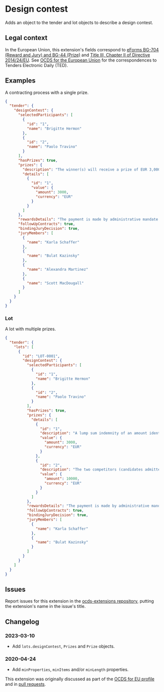 # Design contest

Adds an object to the tender and lot objects to describe a design contest.

## Legal context

In the European Union, this extension's fields correspond to [eForms BG-704 (Reward and Jury) and BG-44 (Prize)](https://docs.ted.europa.eu/eforms/latest/reference/business-terms/) and [Title III, Chapter II of Directive 2014/24/EU](https://eur-lex.europa.eu/legal-content/EN/TXT/?qid=1585836130257&uri=CELEX:32014L0024#d1e6612-65-1). See [OCDS for the European Union](http://standard.open-contracting.org/profiles/eu/master/en/) for the correspondences to Tenders Electronic Daily (TED).

## Examples

A contracting process with a single prize.

```json
{
  "tender": {
    "designContest": {
      "selectedParticipants": [
        {
          "id": "1",
          "name": "Brigitte Hermon"
        },
        {
          "id": "2",
          "name": "Paolo Travino"
        }
      ],
      "hasPrizes": true,
      "prizes": {
        "description": "The winner(s) will receive a prize of EUR 3,000.00 (VAT free).",
        "details": [
          {
            "id": "1",
            "value": {
              "amount": 3000,
              "currency": "EUR"
            }
          }
        ]
      },
      "rewardsDetails": "The payment is made by administrative mandate within 30 days in accordance with the regulations in force.",
      "followUpContracts": true,
      "bindingJuryDecision": true,
      "juryMembers": [
        {
          "name": "Karla Schaffer"
        },
        {
          "name": "Bulat Kazinsky"
        },
        {
          "name": "Alexandra Martinez"
        },
        {
          "name": "Scott MacDougall"
        }
      ]
    }
  }
}
```

### Lot

A lot with multiple prizes.

```json
{
  "tender": {
    "lots": [
      {
        "id": "LOT-0001",
        "designContest": {
          "selectedParticipants": [
            {
              "id": "1",
              "name": "Brigitte Hermon"
            },
            {
              "id": "2",
              "name": "Paolo Travino"
            }
          ],
          "hasPrizes": true,
          "prizes": {
            "details": [
              {
                "id": "1",
                "description": "A lump sum indemnity of an amount identical to that paid to unsuccessful competitors will be paid to the winning team in the form of an advance on the project management contract at the end of the competition; this sum being credited to the amount of fees to be collected subsequently under the project management contract.",
                "value": {
                  "amount": 3000,
                  "currency": "EUR"
                }
              },
              {
                "id": "2",
                "description": "The two competitors (candidates admitted to compete) will receive a maximum fixed compensation of 10,000 EUR excluding tax. For the services provided, subject to the admissibility of their services with regard to the rules of the competition and compliance with the program. Compensation is fixed, in accordance with the provisions of article R. 2172-4 of the public procurement code, the buyer, on the proposal of the jury, reserves the right, in the case of a project that he deems incomplete or whose performances do not comply with the competition rules and/or the programme, to totally or partially cancel the indemnity.",
                "value": {
                  "amount": 10000,
                  "currency": "EUR"
                }
              }
            ]
          },
          "rewardsDetails": "The payment is made by administrative mandate within 30 days in accordance with the regulations in force.",
          "followUpContracts": true,
          "bindingJuryDecision": true,
          "juryMembers": [
            {
              "name": "Karla Schaffer"
            },
            {
              "name": "Bulat Kazinsky"
            }
          ]
        }
      }
    ]
  }
}
```

## Issues

Report issues for this extension in the [ocds-extensions repository](https://github.com/open-contracting/ocds-extensions/issues), putting the extension's name in the issue's title.

## Changelog

### 2023-03-10

* Add `lots.designContest`, `Prizes` and `Prize` objects.

### 2020-04-24

* Add `minProperties`, `minItems` and/or `minLength` properties.

This extension was originally discussed as part of the [OCDS for EU profile](https://github.com/open-contracting-extensions/european-union/issues) and in [pull requests](https://github.com/open-contracting-extensions/ocds_designContest_extension/pulls?q=is%3Apr+is%3Aclosed).
